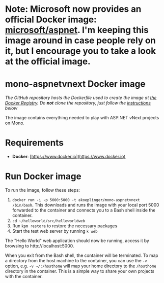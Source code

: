 # Note: Microsoft now provides an official Docker image: [microsoft/aspnet](https://registry.hub.docker.com/u/microsoft/aspnet/). I'm keeping this image around in case people rely on it, but I encourage you to take a look at the official image.

mono-aspnetvnext Docker image
=============================

*The GitHub repository hosts the Dockerfile used to create the image at [the Docker Registry](https://registry.hub.docker.com/u/akoeplinger/mono-aspnetvnext/). Do __not__ clone the repository, just follow the [instructions](#run-docker-image) below*

The image contains everything needed to play with ASP.NET vNext projects on Mono.

# Requirements

* **Docker**: [https://www.docker.io](https://www.docker.io)

# Run Docker image
To run the image, follow these steps:

1. `docker run -i -p 5000:5000 -t akoeplinger/mono-aspnetvnext /bin/bash`. This downloads and runs the image with your local port 5000 forwarded to the container and connects you to a Bash shell inside the container.
2. `cd ~/helloworld/src/helloworldweb`
3. Run `kpm restore` to restore the necessary packages
4. Start the test web server by running `k web`

The "Hello World" web application should now be running, access it by browsing to http://localhost:5000.

When you exit from the Bash shell, the container will be terminated.
To map a directory from the host machine to the container, you can use the `-v` option, e.g. `-v ~/:/hosthome` will map your home directory to the `/hosthome` directory in the container. This is a simple way to share your own projects with the container.


